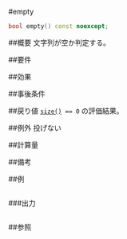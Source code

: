 #empty
```cpp
bool empty() const noexcept;
```

##概要
文字列が空か判定する。


##要件



##効果



##事後条件



##戻り値
[`size()`](./size.md)` == 0` の評価結果。


##例外
投げない


##計算量



##備考



##例
```cpp
```

###出力
```
```

##参照
